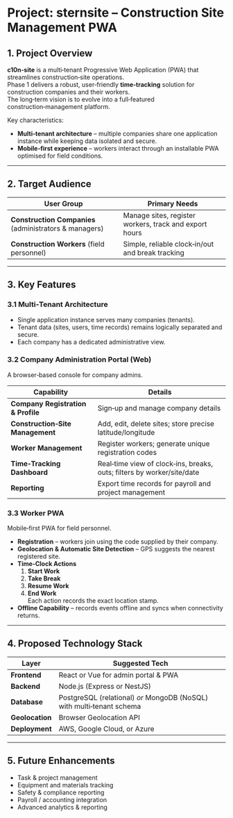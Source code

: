 # Project: **sternsite** – Construction Site Management PWA

## 1. Project Overview
**c10n‑site** is a multi‑tenant Progressive Web Application (PWA) that streamlines construction‑site operations.  
Phase 1 delivers a robust, user‑friendly **time‑tracking** solution for construction companies and their workers.  
The long‑term vision is to evolve into a full‑featured construction‑management platform.

Key characteristics:

- **Multi‑tenant architecture** – multiple companies share one application instance while keeping data isolated and secure.
- **Mobile‑first experience** – workers interact through an installable PWA optimised for field conditions.

---

## 2. Target Audience
| User Group | Primary Needs |
|------------|---------------|
| **Construction Companies** (administrators & managers) | Manage sites, register workers, track and export hours |
| **Construction Workers** (field personnel) | Simple, reliable clock‑in/out and break tracking |

---

## 3. Key Features

### 3.1 Multi‑Tenant Architecture
- Single application instance serves many companies (tenants).  
- Tenant data (sites, users, time records) remains logically separated and secure.  
- Each company has a dedicated administrative view.

### 3.2 Company Administration Portal (Web)
A browser‑based console for company admins.

| Capability | Details |
|------------|---------|
| **Company Registration & Profile** | Sign‑up and manage company details |
| **Construction‑Site Management** | Add, edit, delete sites; store precise latitude/longitude |
| **Worker Management** | Register workers; generate unique registration codes |
| **Time‑Tracking Dashboard** | Real‑time view of clock‑ins, breaks, outs; filters by worker/site/date |
| **Reporting** | Export time records for payroll and project management |

### 3.3 Worker PWA
Mobile‑first PWA for field personnel.

- **Registration** – workers join using the code supplied by their company.  
- **Geolocation & Automatic Site Detection** – GPS suggests the nearest registered site.  
- **Time‑Clock Actions**  
  1. **Start Work**  
  2. **Take Break**  
  3. **Resume Work**  
  4. **End Work**  
  Each action records the exact location stamp.
- **Offline Capability** – records events offline and syncs when connectivity returns.

---

## 4. Proposed Technology Stack
| Layer | Suggested Tech |
|-------|----------------|
| **Frontend** | React or Vue for admin portal & PWA |
| **Backend** | Node.js (Express or NestJS) |
| **Database** | PostgreSQL (relational) *or* MongoDB (NoSQL) with multi‑tenant schema |
| **Geolocation** | Browser Geolocation API |
| **Deployment** | AWS, Google Cloud, or Azure |

---

## 5. Future Enhancements
- Task & project management  
- Equipment and materials tracking  
- Safety & compliance reporting  
- Payroll / accounting integration  
- Advanced analytics & reporting

